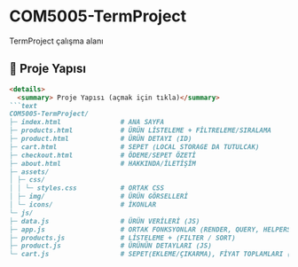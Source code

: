 # COM5005-TermProject
TermProject çalışma alanı
## 📂 Proje Yapısı
```markdown
<details>
  <summary> Proje Yapısı (açmak için tıkla)</summary>
```text
COM5005-TermProject/
├─ index.html               # ANA SAYFA
├─ products.html            # ÜRÜN LİSTELEME + FİLTRELEME/SIRALAMA
├─ product.html             # ÜRÜN DETAYI (ID)
├─ cart.html                # SEPET (LOCAL STORAGE DA TUTULCAK)
├─ checkout.html            # ÖDEME/SEPET ÖZETİ
├─ about.html               # HAKKINDA/İLETİŞİM
├─ assets/
│ ├─ css/
│ │ └─ styles.css           # ORTAK CSS
│ ├─ img/                   # ÜRÜN GÖRSELLERİ
│ └─ icons/                 # İKONLAR
└─ js/
├─ data.js                  # ÜRÜN VERİLERİ (JS)
├─ app.js                   # ORTAK FONKSYONLAR (RENDER, QUERY, HELPERS)
├─ products.js              # LİSTELEME + (FILTER / SORT)
├─ product.js               # ÜRÜNÜN DETAYLARI (JS)
└─ cart.js                  # SEPET(EKLEME/ÇIKARMA), FİYAT TOPLAMLARI (LOCAL STORAGE DAN)